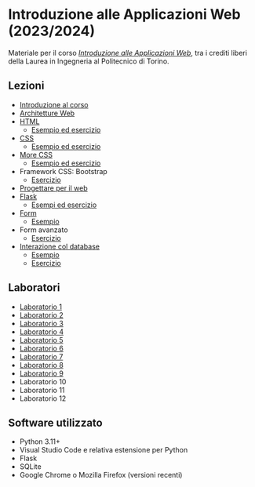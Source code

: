 # Introduzione alle Applicazioni Web (2023/2024)

Materiale per il corso _[Introduzione alle Applicazioni Web](https://github.com/polito-iaw-2023)_, tra i crediti liberi della Laurea in Ingegneria al Politecnico di Torino.

## Lezioni

* [Introduzione al corso](./slide/00-intro.pdf)
* [Architetture Web](./slide/01-web-architectures.pdf)
* [HTML](./slide/02-html.pdf)
  * [Esempio ed esercizio](./esercizi/02-html/)
* [CSS](./slide/03-css.pdf)
  * [Esempio ed esercizio](./esercizi/03-css/)
* [More CSS](./slide/04-more-css.pdf)
  * [Esempio ed esercizio](./esercizi/04-more-css/)
* Framework CSS: Bootstrap
  * [Esercizio](./esercizi/04b-bootstrap/)
* [Progettare per il web](./slide/05-ia-visual-design.pdf)
* [Flask](./slide/06-flask.pdf)
  * [Esempi ed esercizio](./esercizi/06-flask/)
* [Form](./slide/07-forms.pdf)
  * [Esempio](./esercizi/07-forms/)
* Form avanzato
  * [Esercizio](./esercizi/08-forms-avanzato/)
* [Interazione col database](./slide/08-database.pdf)
  * [Esempio](./esercizi/08-database/)
  * [Esercizio](./esercizi/08-database/esercizio)

## Laboratori
* [Laboratorio 1](./laboratori/lab-01/)
* [Laboratorio 2](./laboratori/lab-02/)
* [Laboratorio 3](./laboratori/lab-03/)
* [Laboratorio 4](./laboratori/lab-04/)
* [Laboratorio 5](./laboratori/lab-05/)
* [Laboratorio 6](./laboratori/lab-06/)
* [Laboratorio 7](./laboratori/lab-07/)
* [Laboratorio 8](./laboratori/lab-08/)
* [Laboratorio 9](./laboratori/lab-09/)
* Laboratorio 10
* Laboratorio 11
* Laboratorio 12


## Software utilizzato
* Python 3.11+
* Visual Studio Code e relativa estensione per Python
* Flask
* SQLite
* Google Chrome o Mozilla Firefox (versioni recenti)
